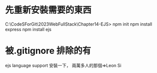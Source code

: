 # 先重新安裝需要的東西

C:\CodeSForGit\2023WebFullStack\Chapter14-EJS>
npm init
npm install express
npm install ejs

# 被.gitignore 排除的有

ejs language support 安裝一下， 兩萬多人的那個=>Leon Si
